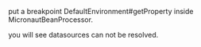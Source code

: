 put a breakpoint DefaultEnvironment#getProperty inside MicronautBeanProcessor. 

you will see datasources can not be resolved.